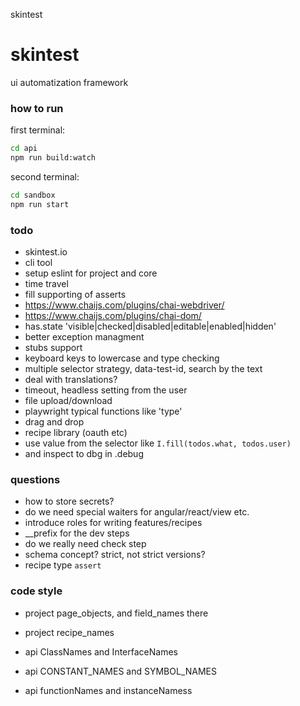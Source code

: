 skintest

# skintest
ui automatization framework

### how to run

first terminal:
```bash
cd api 
npm run build:watch
```

second terminal:
```bash
cd sandbox
npm run start
```
### todo 

* skintest.io
* cli tool
* setup eslint for project and core
* time travel
* fill supporting of asserts
* https://www.chaijs.com/plugins/chai-webdriver/
* https://www.chaijs.com/plugins/chai-dom/
* has.state 'visible|checked|disabled|editable|enabled|hidden'
* better exception managment
* stubs support
* keyboard keys to lowercase and type checking
* multiple selector strategy, data-test-id, search by the text
* deal with translations?
* timeout, headless setting from the user
* file upload/download
* playwright typical functions like 'type'
* drag and drop
* recipe library (oauth etc)
* use value from the selector like `I.fill(todos.what, todos.user)`
* and inspect to dbg in .debug

### questions

* how to store secrets?
* do we need special waiters for angular/react/view etc.
* introduce roles for writing features/recipes
* __prefix for the dev steps
* do we really need check step
* schema concept? strict, not strict versions? 
* recipe type `assert`



### code style

* project page_objects, and field_names there
* project recipe_names

* api ClassNames and InterfaceNames
* api CONSTANT_NAMES and SYMBOL_NAMES
* api functionNames and instanceNamess






